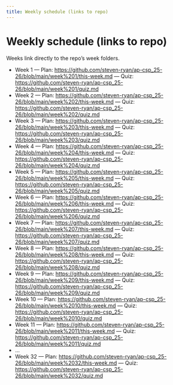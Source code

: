 ```yaml
---
title: Weekly schedule (links to repo)
---
```


# Weekly schedule (links to repo)

Weeks link directly to the repo’s week folders.

- Week 1 — Plan: https://github.com/steven-ryan/ap-csp_25-26/blob/main/week%201/this-week.md — Quiz: https://github.com/steven-ryan/ap-csp_25-26/blob/main/week%201/quiz.md
- Week 2 — Plan: https://github.com/steven-ryan/ap-csp_25-26/blob/main/week%202/this-week.md — Quiz: https://github.com/steven-ryan/ap-csp_25-26/blob/main/week%202/quiz.md
- Week 3 — Plan: https://github.com/steven-ryan/ap-csp_25-26/blob/main/week%203/this-week.md — Quiz: https://github.com/steven-ryan/ap-csp_25-26/blob/main/week%203/quiz.md
- Week 4 — Plan: https://github.com/steven-ryan/ap-csp_25-26/blob/main/week%204/this-week.md — Quiz: https://github.com/steven-ryan/ap-csp_25-26/blob/main/week%204/quiz.md
- Week 5 — Plan: https://github.com/steven-ryan/ap-csp_25-26/blob/main/week%205/this-week.md — Quiz: https://github.com/steven-ryan/ap-csp_25-26/blob/main/week%205/quiz.md
- Week 6 — Plan: https://github.com/steven-ryan/ap-csp_25-26/blob/main/week%206/this-week.md — Quiz: https://github.com/steven-ryan/ap-csp_25-26/blob/main/week%206/quiz.md
- Week 7 — Plan: https://github.com/steven-ryan/ap-csp_25-26/blob/main/week%207/this-week.md — Quiz: https://github.com/steven-ryan/ap-csp_25-26/blob/main/week%207/quiz.md
- Week 8 — Plan: https://github.com/steven-ryan/ap-csp_25-26/blob/main/week%208/this-week.md — Quiz: https://github.com/steven-ryan/ap-csp_25-26/blob/main/week%208/quiz.md
- Week 9 — Plan: https://github.com/steven-ryan/ap-csp_25-26/blob/main/week%209/this-week.md — Quiz: https://github.com/steven-ryan/ap-csp_25-26/blob/main/week%209/quiz.md
- Week 10 — Plan: https://github.com/steven-ryan/ap-csp_25-26/blob/main/week%2010/this-week.md — Quiz: https://github.com/steven-ryan/ap-csp_25-26/blob/main/week%2010/quiz.md
- Week 11 — Plan: https://github.com/steven-ryan/ap-csp_25-26/blob/main/week%2011/this-week.md — Quiz: https://github.com/steven-ryan/ap-csp_25-26/blob/main/week%2011/quiz.md
- …
- Week 32 — Plan: https://github.com/steven-ryan/ap-csp_25-26/blob/main/week%2032/this-week.md — Quiz: https://github.com/steven-ryan/ap-csp_25-26/blob/main/week%2032/quiz.md